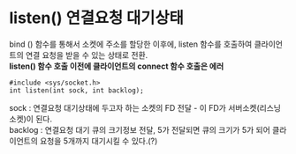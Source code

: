 # listen()  연결요청 대기상태

bind () 함수를 통해서 소켓에 주소를 할당한 이후에, listen 함수를 호출하여 클라이언트의 연결 요청을 받을 수 있는 상태로 전환.  
**listen() 함수 호출 이전에 클라이언트의 connect 함수 호출은 에러** 

```
#include <sys/socket.h>
int listen(int sock, int backlog);
```
sock : 연결요청 대기상태에 두고자 하는 소켓의 FD 전달  - 이 FD가 서버소켓(리스닝 소켓)이 된다.  
backlog : 연결요청 대기 큐의 크기정보 전달, 5가 전달되면 큐의 크기가 5가 되어 클라이언트의 요청을 5개까지 대기시킬 수 있다.(?)  
